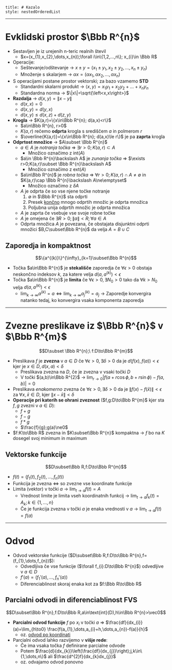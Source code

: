 ```table-of-contents
title: # Kazalo
style: nestedOrderedList
```
---
# Evklidski prostor $\Bbb R^{n}$
- Sestavljen je iz urejenih n-teric realnih števil
	- $x=(x_{1},x_{2},\dots,x_{n});\forall i\in\{1,2,...,n\}; x_{i}\in \Bbb R$
- Operacije:
	- Seštevanje/odštevanje -> $x\pm y=(x_{1}\pm y_{1},x_{2}\pm y_{2},\dots,x_{n}\pm y_{n})$
	- Množenje s skalarjem -> $\alpha x=(\alpha x_{1},\alpha x_{2},\dots,\alpha x_{n})$
- S operacijami postane prostor vektorski; za bazo vzamemo **STD**
	- Standardni skalarni produkt -> $\left<x,y\right>=x_{1}y_{1}+x_{2}y_{2}+\dots+x_{n}y_{n}$
	- Standardna norma -> $\|x\|=\sqrt{\left<x,x\right>}$
- **Razdalja** -> $d(x,y)=\|x-y\|$
	- $d(x,x)=0$
	- $d(x,y)=d(y,x)$
	- $d(x,y)\le d(x,z)+d(z,y)$
- **Krogla** -> $K(a,r)=\{x\in\Bbb R^{n}; d(a,x)<r\}$
	- $a\in\Bbb R^{n}, r>0$
	- $K(a,r)$ rečemo **odprta** krogla s središčem $a$ in polmerom $r$
	- $\overline{K(a,r)}=\{x\in\Bbb R^{n}; d(a,x)\le r\}$ je pa **zaprta** krogla
- **Odprtost množice** -> $A\subset \Bbb R^{n}$
	- $a\in A$ je *notranja točka* => $\exists r>0;K(a,r)\subset A$
		- Množico označimo z $\text{int}(A)$
	- $a\in \Bbb R^{n}\backslash A$ je *zunanja točka* => $\exists r>0;K(a,r)\subset \Bbb R^{n}\backslash A$
		- Množico označimo z $\text{ext}(A)$
	- $a\in\Bbb R^{n}$ je *robna točka* => $\forall r>0; K(a,r)\cap A\ne\emptyset$ in $K(a,r)\cap \Bbb R^{n}\backslash A\ne\emptyset$
		- Množico označimo z $\delta A$
	- $A$ je odprta če so vse njene točke notranje
		1. $\emptyset$ in $\Bbb R^{n}$ sta odprti
		2. Presek <u>končno</u> mnogo odprtih množic je odprta množica
		3. Poljubna unija odprtih množic je odprta množica
	- $A$ je zaprta če vsebuje vse svoje robne točke
	- $A$ je omejena če $\exists R>0; \|a\|<R;\forall a\in A$
	- Odprta množica $A$ je povezana, če obstajata disjunktni odprti množici $B,C\subset\Bbb R^{n}$ da velja $A=B\cup C$
## Zaporedja in kompaktnost
$$\{a^{(k)}\}^{\infty}_{k=1}\subset\Bbb R^{n}$$
- Točka $a\in\Bbb R^{n}$ je **stekališče** zaporedja če $\forall\epsilon>0$ obstaja neskončno indeksov $k$, za katere velja $d(a,a^{(k)})<\epsilon$
- Točka $a\in\Bbb R^{n}$ je **limita** če $\forall\epsilon>0,\exists N_{0}>0$ tako da $\forall k>N_{0}$ velja $d(a,a^{(k)})<\epsilon$
	- $\lim_{k\to\infty}a^{(k)}=a\iff\lim_{k\to\infty}a^{(k)}_{j}=a_{j}$ -> Zaporedje konvergira natanko tedaj, ko konvergira vsaka komponenta zaporedja
---
# Zvezne preslikave iz $\Bbb R^{n}$ v $\Bbb R^{m}$
$$D\subset \Bbb R^{n};\ f:D\to\Bbb R^{m}$$
- Preslikava $f$ je **zvezna** v $a\in D$ če $\forall\epsilon>0,\exists\delta>0$ da je $d(f(x),f(a))<\epsilon$ kjer je $x\in D,d(x,a)<\delta$
	- Preslikava zvezna na $D$, če je zvezna v vsaki točki $D$
	- V točki $(a,b)\in\Bbb R^{2}$ -> $\lim_{r\to0}|f(a+r\cos\phi,b+r\sin\phi)-f(a,b)|=0$ 
- Preslikava *enakomerno* zvezna če $\forall\epsilon>0,\exists\delta>0$ da je $\|f(x)-f(\bar x)\|<\epsilon$ za $\forall x,\bar x\in D$, kjer $\|x-\bar x\|<\delta$
- **Operacije pri katerih se ohrani zveznost** ($f,g:D\to\Bbb R^{m}$ kjer sta $f,g$ zvezni v $a\in D$):
	- $f+g$
	- $f-g$
	- $f*g$
	- $\frac{f}{g};g(a)\ne0$
- $f:K\to\Bbb R$ zvezna in $K\subset\Bbb R^{n}$ kompaktna -> $f$ bo na $K$ dosegel svoj minimum in maximum
## Vektorske funkcije
$$D\subset\Bbb R,f:D\to\Bbb R^{m}$$
- $f(t)=(f_{1}(t),f_{2}(t),\dots,f_{n}(t))$
- Funkcija je zvezna $\iff$ so zvezne vse koordinate funkcije 
- Limita (vektor) v točki $a$ -> $\lim_{t\to a}f(t)=A$
	- Vrednost limite je limita vseh koordinatnih funkcij -> $\lim_{t\to a}f_{k}(t)=A_{k};k\in\{1,\dots,n\}$
	- Če je funkcija zvezna v točki $a$ je enaka vrednosti v $a$ -> $\lim_{t\to a}f(t)=f(a)$
---
# Odvod
- Odvod vektorske funkcije ($D\subset\Bbb R,f:D\to\Bbb R^{n},f=(f_{1},\dots,f_{n})$):
	- Odvedljiva če vse funkcije ($\forall f_{i}:D\to\Bbb R^{n}$) odvedljive v $a\in D$
	- $f'(a)=(f_{1}'(a),\dots,f_{n}'(a))$
	- Diferenciablinost skoraj enaka kot za $f:\Bbb R\to\Bbb R$
## Parcialni odvodi in diferenciablinost FVS
$$D\subset\Bbb R^{n},f:D\to\Bbb R,a\in\text{int}(D),h\in\Bbb R^{n}>\vec0$$
- **Parcialni odvod funkcije** $f$ po $x_{i}$ v točki $a$ => $\frac{df}{dx_{i}}(a)=\lim_{h\to0} \frac{f(a_{1},\dots,a_{i}+h,\dots,a_{n})-f(a)}{h}$
	- oz. <u>odvod po koordinati</u>
- Parcialni odvod lahko razvijemo v **višje rede**:
	- Če ima vsaka točka $f$ definirane parcialne odvode
	- Potem $\frac{d}{dx_{k}}\left(\frac{df}{dx_{j}}\right);j,k\in\{1,\dots,n\}$ ali $\frac{d^{2}f}{dx_{k}dx_{j}}$
	- oz. odvajamo odvod ponovno